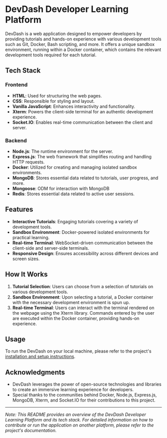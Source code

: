 # DevDash Developer Learning Platform

DevDash is a web application designed to empower developers by providing tutorials and hands-on experience with various development tools such as Git, Docker, Bash scripting, and more. It offers a unique sandbox environment, running within a Docker container, which contains the relevant development tools required for each tutorial.

## Tech Stack

### Frontend
- **HTML**: Used for structuring the web pages.
- **CSS**: Responsible for styling and layout.
- **Vanilla JavaScript**: Enhances interactivity and functionality.
- **Xterm**: Powers the client-side terminal for an authentic development experience.
- **Socket.IO**: Enables real-time communication between the client and server.

### Backend
- **Node.js**: The runtime environment for the server.
- **Express.js**: The web framework that simplifies routing and handling HTTP requests.
- **Docker**: Utilized for creating and managing isolated sandbox environments.
- **MongoDB**: Stores essential data related to tutorials, user progress, and more.
- **Mongoose**: ODM for interaction with MongoDB
- **Redis**: Stores essential data related to active user sessions.

## Features

- **Interactive Tutorials**: Engaging tutorials covering a variety of development tools.
- **Sandbox Environment**: Docker-powered isolated environments for practical learning.
- **Real-time Terminal**: WebSocket-driven communication between the client-side and server-side terminals.
- **Responsive Design**: Ensures accessibility across different devices and screen sizes.

## How It Works

1. **Tutorial Selection**: Users can choose from a selection of tutorials on various development tools.
2. **Sandbox Environment**: Upon selecting a tutorial, a Docker container with the necessary development environment is spun up.
3. **Real-time Terminal**: Users can interact with the terminal rendered on the webpage using the Xterm library. Commands entered by the user are executed within the Docker container, providing hands-on experience.

## Usage

To run the DevDash on your local machine, please refer to the project's [installation and setup instructions](https://github.com/Michael-Maina/DevDash/blob/master/INSTALLATION_&_SETUP.md).

## Acknowledgments

- DevDash leverages the power of open-source technologies and libraries to create an immersive learning experience for developers.
- Special thanks to the communities behind Docker, Node.js, Express.js, MongoDB, Xterm, and Socket.IO for their contributions to this project.

---

*Note: This README provides an overview of the DevDash Developer Learning Platform and its tech stack. For detailed information on how to contribute or run the application on another platform, please refer to the project's documentation.*